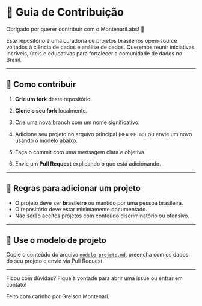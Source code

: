 # 🙌 Guia de Contribuição

Obrigado por querer contribuir com o MontenariLabs! 💙

Este repositório é uma curadoria de projetos brasileiros open-source voltados à ciência de dados e análise de dados. Queremos reunir iniciativas incríveis, úteis e educativas para fortalecer a comunidade de dados no Brasil.

---

## 🚀 Como contribuir

1. **Crie um fork** deste repositório.
2. **Clone o seu fork** localmente.
3. Crie uma nova branch com um nome significativo:

4. Adicione seu projeto no arquivo principal (`README.md`) ou envie um novo usando o modelo abaixo.
5. Faça o commit com uma mensagem clara e objetiva.
6. Envie um **Pull Request** explicando o que está adicionando.

---

## 🧩 Regras para adicionar um projeto

- O projeto deve ser **brasileiro** ou mantido por uma pessoa brasileira.
- O repositório deve estar minimamente documentado.
- Não serão aceitos projetos com conteúdo discriminatório ou ofensivo.

---

## 📝 Use o modelo de projeto

Copie o conteúdo do arquivo [`modelo-projeto.md`](modelo-projeto.md), preencha com os dados do seu projeto e envie via Pull Request.

---

Ficou com dúvidas? Fique à vontade para abrir uma issue ou entrar em contato!

Feito com carinho por Greison Montenari.
